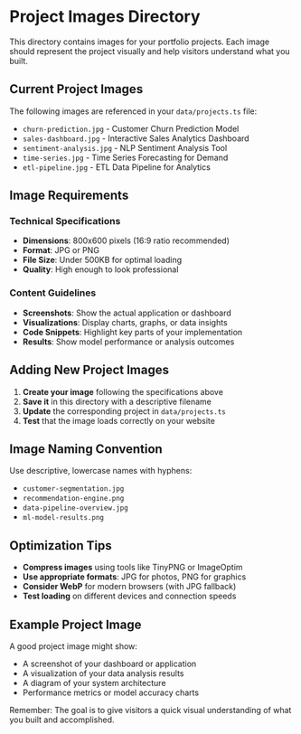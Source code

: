 # Project Images Directory

This directory contains images for your portfolio projects. Each image should represent the project visually and help visitors understand what you built.

## Current Project Images

The following images are referenced in your `data/projects.ts` file:

- `churn-prediction.jpg` - Customer Churn Prediction Model
- `sales-dashboard.jpg` - Interactive Sales Analytics Dashboard  
- `sentiment-analysis.jpg` - NLP Sentiment Analysis Tool
- `time-series.jpg` - Time Series Forecasting for Demand
- `etl-pipeline.jpg` - ETL Data Pipeline for Analytics

## Image Requirements

### Technical Specifications
- **Dimensions**: 800x600 pixels (16:9 ratio recommended)
- **Format**: JPG or PNG
- **File Size**: Under 500KB for optimal loading
- **Quality**: High enough to look professional

### Content Guidelines
- **Screenshots**: Show the actual application or dashboard
- **Visualizations**: Display charts, graphs, or data insights
- **Code Snippets**: Highlight key parts of your implementation
- **Results**: Show model performance or analysis outcomes

## Adding New Project Images

1. **Create your image** following the specifications above
2. **Save it** in this directory with a descriptive filename
3. **Update** the corresponding project in `data/projects.ts`
4. **Test** that the image loads correctly on your website

## Image Naming Convention

Use descriptive, lowercase names with hyphens:
- `customer-segmentation.jpg`
- `recommendation-engine.png`
- `data-pipeline-overview.jpg`
- `ml-model-results.png`

## Optimization Tips

- **Compress images** using tools like TinyPNG or ImageOptim
- **Use appropriate formats**: JPG for photos, PNG for graphics
- **Consider WebP** for modern browsers (with JPG fallback)
- **Test loading** on different devices and connection speeds

## Example Project Image

A good project image might show:
- A screenshot of your dashboard or application
- A visualization of your data analysis results
- A diagram of your system architecture
- Performance metrics or model accuracy charts

Remember: The goal is to give visitors a quick visual understanding of what you built and accomplished.
